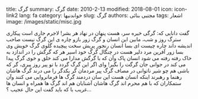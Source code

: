 title: گرگ
summary: گرگ
date: 2010-2-13
modified: 2018-08-01
icon:  icon-link2
lang: fa
category: خواندنیها
slug: گرگ
authors: مجتبی بنائی
tags: اشعار
image: /images/static/misc.jpg

گفت دانایی که: گرگی خیره سر،  هست پنهان در نهاد هر بشر! لاجرم جاری است پیکاری سترگ  روز و شب، مابین این انسان و گرگ زور بازو چاره ی این گرگ نیست  صاحب اندیشه داند چاره چیست  ای بسا انسان رنجور پریش  سخت پیچیده گلوی گرگ خویش  وی بسا زور آفرین مرد دلیر  هست در چنگال گرگ خود اسیر   هر که گرگش را در اندازد به خاک  رفته رفته می شود انسان پاک   وآن که با گرگش مدارا می کند  خلق و خوی گرگ پیدا می کند   در جوانی جان گرگت را بگیر!  وای اگر این گرگ گردد با تو پیر   روز پیری، گر که باشی هم چو شیر  ناتوانی در مصاف گرگ پیر   مردمان گر یکدگر را می درند  گرگ هاشان رهنما و رهبرند    اینکه انسان هست این سان دردمند  گرگ ها فرمانروایی می کنند   وآن ستمکاران که با هم محرم اند  گرگ هاشان آشنایان هم اند    گرگ ها همراه و انسان ها غریب  با که باید گفت این حال عجیب ؟...